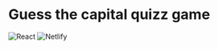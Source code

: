 
# Guess the capital quizz game

![React](https://aleen42.github.io/badges/src/react.svg)
![Netlify](https://upload.wikimedia.org/wikipedia/commons/b/b8/Netlify_logo.svg)
